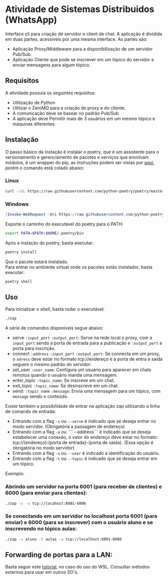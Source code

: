 # Atividade de Sistemas Distribuidos (WhatsApp)

Interface cli para criação de servidor e client de chat.
A aplicação é dividida em duas partes, acessíveis por uma mesma interface. As partes são:
- Aplicação Proxy/Middleware para a disponibilização de um servidor Pub/Sub.
- Aplicação Cliente que pode se inscrever em um tópico do servidor e enviar mensagens para algum tópico.

## Requisitos
A atividade possuia os seguintes requisitos:
- Utilização de Python
- Utilizar o ZeroMQ para a criação do proxy e do cliente.
- A comunicação deve se basear no padrão Pub/Sub
- A aplicação deve Permitir mais de 3 usuários em um mesmo tópico e máquinas diferentes.

## Instalação

O passo básico da instação é instalar o poetry, que é um assistente para o versionamento e gerenciamento de pacotes e serviços que envolvam módulos, é um wrapper do pip, as instruções podem ser vistas por [aqui](https://python-poetry.org/docs/#osx--linux--bashonwindows-install-instructions), porém o comando está colado abaixo:

### Linux
```bash
curl -sSL https://raw.githubusercontent.com/python-poetry/poetry/master/get-poetry.py | python -
```

### Windows
```powershell
(Invoke-WebRequest -Uri https://raw.githubusercontent.com/python-poetry/poetry/master/get-poetry.py -UseBasicParsing).Content | python -
```

Exporte o caminho do executável do poetry para o PATH:
```bash
export PATH=$PATH:$HOME/.poetry/bin
```

Após a instação do poetry, basta executar:

```bash
poetry install
```

Que o pacote estará instalado. <br/>
Para entrar no ambiente virtual onde os pacotes estão instalador, basta executar:

```bash
poetry shell
```

## Uso

Para inicializar o shell, basta rodar o executável:
```sh
./zap
```

A série de comandos disponíveis segue abaixo:
- serve ```:input_port``` ```:output_port```: Serve na rede local o proxy, com a ```input_port``` sendo a porta de entrada para a publicação e ```:output_port``` a porta para inscrição. 
- connect ```:address``` ```:input_port``` ```:output_port```: Se connecta em um proxy, o ```adress``` deve estar no formato tcp://endereço e a porta de entra e saída seguem o mesmo padrão do servidor:
- set_user ```:user_name```: Configura um usuário para aparecer em chats remotos quando o usuário manda uma mensagem.
- enter_topic ```:topic_name```: Se inscreve em um chat.
- exit_topic ```:topic_name```: Se desinscreve em um chat.
- send: ```:topic_name``` ```:message```: Envia uma mensagem para um tópico, com ```mensage``` sendo o conteúdo.
  
Existe também a possibilidade de entrar na aplicação zap utilizando a linha de comando de entrada:

- Entrando com a flag ```-s``` ou ```--serve``` é indicado que se deseja entrar no modo servidor. (Obrigatória a passagem de endereço)
- Entrando com a flag ```-a``` ou ````--address``` é indicado que se deseja estabelecer uma conexão, o valor do endereço deve estar no formato: tcp://{endereço}:{porta de entrada}-{porta de saida}. (Essa opção é obrigatória no modo servidor)
- Entrando com a flag ```-u``` ou ```--user``` é indicado a identificação do usuário.
- Entrando com a flag ```-t``` ou ```--topic``` é indicado que se deseja entrar em um tópico.
  
Exemplo:

### Abrindo um servidor na porta 6001 (para receber de clientes) e 6000 (para enviar para clientes):
```bash
./zap -s -a tcp://locahost:6001-6000
```

### Se conectando em um servidor no localhost porta 6001 (para enviar) e 6000 (para se inscrever) com o usuário aluno e se inscrevendo no tópico aulas:
```bash
./zap -u aluno -t aulas -a tcp://localhost:6001-6000
```

## Forwarding de portas para a LAN:

Basta seguir este [tutorial](https://gist.github.com/stormwild/f464fae904212d4334b3905655a2218c), no caso do uso do WSL. Consultar métodos externos para usar em outros SO's.